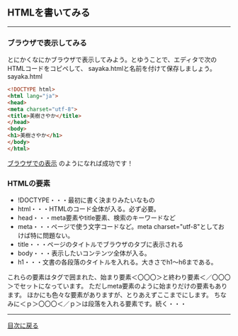 ## HTMLを書いてみる

---
### ブラウザで表示してみる

とにかくなにかブラウザで表示してみよう。とゆうことで、エディタで次のHTMLコードをコピペして、
sayaka.htmlと名前を付けて保存しましょう。
sayaka.html

  ```html
<!DOCTYPE html>
<html lang="ja">
<head>
  <meta charset="utf-8">
  <title>美樹さやか</title>
</head>
<body>
  <h1>美樹さやか</h1>
</body>
</html>
  ```

[ブラウザでの表示](sayaka.html) のようになれば成功です！

### HTMLの要素

- !DOCTYPE・・・最初に書く決まりみたいなもの
- html・・・HTMLのコード全体が入る。必ず必要。
- head・・・meta要素やtitle要素、検索のキーワードなど
- meta・・・ページで使う文字コードなど。meta charset="utf-8"としておけば特に問題ない。
- title・・・ページのタイトルでブラウザのタブに表示される
- body・・・表示したいコンテンツ全体が入る。
- h1・・・文書の各段落のタイトルを入れる。大きさでh1～h6まである。

これらの要素はタグで囲まれた、始まり要素＜〇〇〇＞と終わり要素＜／〇〇〇＞でセットになっています。
ただしmeta要素のように始まりだけの要素もあります。
ほかにも色々な要素がありますが、とりあえずここまでにします。
ちなみに＜ｐ＞〇〇〇＜／ｐ＞は段落を入れる要素です。続く・・・

---
[目次に戻る](index.md)

